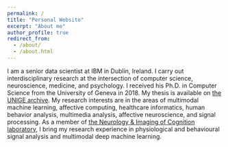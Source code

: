 ```yaml
---
permalink: /
title: "Personal Website"
excerpt: "About me"
author_profile: true
redirect_from: 
  - /about/
  - /about.html
---
```


I am a senior data scientist at IBM in Dublin, Ireland. I carry out interdisciplinary research at the intersection of computer science, neuroscience, medicine, and psychology.
I received his Ph.D. in Computer Science from the University of Geneva in 2018. My thesis is available on [the UNIGE archive](https://archive-ouverte.unige.ch/unige:114609).
My research interests are in the areas of multimodal machine learning, affective computing, healthcare informatics, human behavior analysis, multimedia analysis, affective neuroscience, and signal processing. As a member of [the Neurology & Imaging of Cognition laboratory](https://neurocenter-unige.ch/research-groups/patrik-vuilleumier/), I bring my research experience in physiological and behavioural signal analysis and multimodal deep machine learning.
